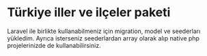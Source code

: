 # Türkiye iller ve ilçeler paketi

Laravel ile birlikte kullanabilmeniz için migration, model ve seederları yükledim.
Ayrıca isterseniz seederlardan array olarak alıp native php projelerinizde de kullanabilirsiniz.
